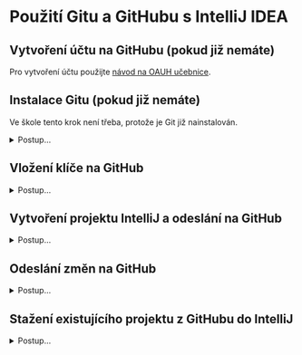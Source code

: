 # Použití Gitu a GitHubu s IntelliJ IDEA

## Vytvoření účtu na GitHubu (pokud již nemáte)

Pro vytvoření účtu použijte [návod na OAUH učebnice](https://github.com/oauh-ucebnice/github-registrace).


## Instalace Gitu (pokud již nemáte)

Ve škole tento krok není třeba, protože je Git již nainstalován.

   <details><summary>Postup...</summary>
1. Git stáhnete ze stránek: [git-scm.com](https://git-scm.com/download/).

1. Při instalaci je třeba potvrdit větší množství voleb, ale většinu z&nbsp;nich lze ponechat ve výchozím nastavení. Změňte si pouze výchozí editor pro úpravu commit message.

   <details><summary>První část postupu (zvolte sami či ponechte výchozí)...</summary>

    1. <br />![](img/git-install_010_download.png)
    1. <br />![](img/git-install_020_64bit.png)
    1. <br />![](img/git-install_030_licence.png)
    1. <br />![](img/git-install_040_folder.png)
    1. <br />![](img/git-install_050_components.png)
    1. <br />![](img/git-install_060_menu.png)

   </details>


1. Zvolte textový editor pro instalaci<br />
   - Zvolte si editor podle své volby. Můžete například použít výchozí editor pro Windows: Notepad
   > Pokud jste na editor _vim_ zvyklí, samozřejmě si můžete ponechat _vim_. Pro běžného uživatele počítače bez dalších zkušeností ale _vim_ není příliš intuitivní na ovládání!

   - ![](img/git-install_070_no-vim.png)<br />![](img/git-install_075_use-notepad.png).

1. Zbytek instalace už nejspíš můžete ponechat beze změny (volby se mohou lišit)

   <details><summary>Druhá část postupu (zvolte sami či ponechte výchozí)...</summary>

    1. <br />![](img/git-install_080_main-branch.png)
    1. <br />![](img/git-install_090_both-git-bash.png)
    1. <br />![](img/git-install_100_bundled-ssh.png)
    1. <br />![](img/git-install_110_openssh.png)
    1. <br />![](img/git-install_120_crlf.png)
    1. <br />![](img/git-install_130_tty.png)
    1. <br />![](img/git-install_140_fast-forward.png)
    1. <br />![](img/git-install_150_credential-manager.png)
    1. <br />![](img/git-install_160_extra.png)
    1. <br />![](img/git-install_170_experimental.png)
    1. <br />![](img/git-install_180_install.png)


   </details>

</details>


## Vložení klíče na GitHub

<details><summary>Postup...</summary>

1. <br />![](img/github-key_010_cmd.png)
1. Nastavte si uživatelské jméno pro zápis autora změn.<br />Použijte uživatelské jméno a e-mail vašeho účtu na GitHubu:<br />![](img/github-key_015_git-config.png)
1. Spusťte `ssh-keygen` a nechte si vygenerovat klíče:
<br />![](img/github-key_020_ssh-keygen.png)
    1. Pokud už jste někdy klíč vytvářeli, můžete použít ten původní.
    1. Cestu ke klíči ponechte výchozí.
    1. Heslo doporučujeme nezadávat, protože byste ho museli zadávat při každém commitu.
<!--1. <br />![](img/github-key_025_xxx_github-ij_320_c-users.png)-->
1. <br />![](img/github-key_030_ssh-dir.png)
1. <br />![](img/github-key_040_ssh-content.png)
1. <br />![](img/github-key_050_idrsapub-open.png)
1. <br />![](img/github-key_060_notepad.png)
1. <br />![](img/github-key_070_notepad-content.png)
1. <br />![](img/github-key_080_add-key.png)
1. <br />![](img/github-key_090_new-key.png)
1. <br />![](img/github-key_100_add-key.png)

</details>

## Vytvoření projektu IntelliJ a odeslání na GitHub
<details><summary>Postup...</summary>

1. <br />![](img/github-ij_010_new-project.png)
1. <br />![](img/github-ij_020_create-git-repo.png)
1. <br />![](img/github-ij_030_share-github.png)
1. <br />![](img/github-ij_045_repo-account-set.png)
1. <br />![](img/github-ij_050_no-settings.png)
1. <br />![](img/github-ij_060_gitignore.png)
1. <br />![](img/github-ij_065_gitignore-input.png)

</details>

## Odeslání změn na GitHub

<details><summary>Postup...</summary>

1. <br />![](img/github-ij_070_commit.png)
1. <br />![](img/github-ij_080_history.png)
1. <br />![](img/github-ij_090_push.png)
1. <br />![](img/github-ij_095_push-list.png)
1. <br />![](img/github-ij_100_repo.png)
1. <br />![](img/github-ij_110_repo-content.png)
1. <br />![](img/github-ij_500_copy-ssh-link.png)

</details>

## Stažení existujícího projektu z GitHubu do IntelliJ

<details><summary>Postup...</summary>

1. <br />![](img/github-ij_510_get-from-vcs.png)
1. <br />![](img/github-ij_520_clone.png)

</details>